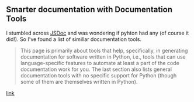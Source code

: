 ## Smarter documentation with Documentation Tools

I stumbled across [JSDoc](https://github.com/phase7/til/blob/master/javascript/jsdoc.md) and was wondering if pyhton had any (of course it did!). So I've found a list of simillar documentation tools. 

>This page is primarily about tools that help, specifically, in generating documentation for software written in Python, i.e., tools that can use language-specific features to automate at least a part of the code documentation work for you. The last section also lists general documentation tools with no specific support for Python (though some of them are themselves written in Python). 

[link](https://wiki.python.org/moin/DocumentationTools)

